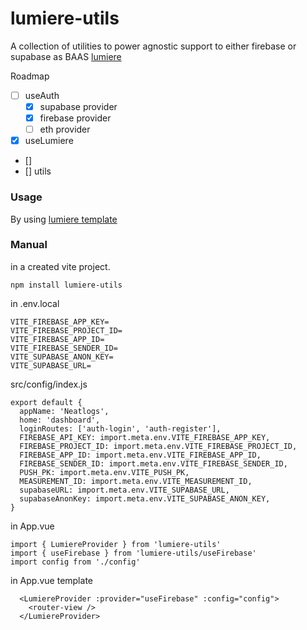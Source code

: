 # lumiere-utils

A collection of utilities to power agnostic support to either firebase or supabase as BAAS [lumiere](https://github.com/jesusantguerrero/lumiere-utils)

Roadmap
- [ ] useAuth
  - [x] supabase provider
  - [x] firebase provider
  - [ ] eth provider
- [x] useLumiere
 - []
- [] utils


### Usage
By using [lumiere template](https://github.com/jesusantguerrero/lumiere)

### Manual
in a created vite project.

`npm install lumiere-utils`

in .env.local
```
VITE_FIREBASE_APP_KEY=
VITE_FIREBASE_PROJECT_ID=
VITE_FIREBASE_APP_ID=
VITE_FIREBASE_SENDER_ID=
VITE_SUPABASE_ANON_KEY=
VITE_SUPABASE_URL=
```

src/config/index.js
```
export default {
  appName: 'Neatlogs',
  home: 'dashboard',
  loginRoutes: ['auth-login', 'auth-register'],
  FIREBASE_API_KEY: import.meta.env.VITE_FIREBASE_APP_KEY,
  FIREBASE_PROJECT_ID: import.meta.env.VITE_FIREBASE_PROJECT_ID,
  FIREBASE_APP_ID: import.meta.env.VITE_FIREBASE_APP_ID,
  FIREBASE_SENDER_ID: import.meta.env.VITE_FIREBASE_SENDER_ID,
  PUSH_PK: import.meta.env.VITE_PUSH_PK,
  MEASUREMENT_ID: import.meta.env.VITE_MEASUREMENT_ID,
  supabaseURL: import.meta.env.VITE_SUPABASE_URL,
  supabaseAnonKey: import.meta.env.VITE_SUPABASE_ANON_KEY,
}

```

in App.vue

```
import { LumiereProvider } from 'lumiere-utils'
import { useFirebase } from 'lumiere-utils/useFirebase'
import config from './config'
```

in App.vue template
```
  <LumiereProvider :provider="useFirebase" :config="config">
    <router-view />
  </LumiereProvider>
```
